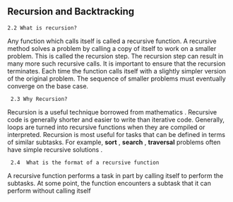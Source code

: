 ## Recursion and Backtracking

    2.2 What is recursion?

Any function which calls itself is called a recursive function. A recursive method solves a problem by calling a copy of itself to work on a smaller problem. This is called the recursion step. The recursion step can result in many more such recursive calls. It is important to ensure that the recursion terminates. Each time the function calls itself with a slightly simpler version of the original problem. The sequence of smaller problems must eventually converge on the base case.

     2.3 Why Recursion?

Recursion is a useful technique borrowed from mathematics . Recursive code is generally shorter and easier to write than iterative code. Generally, loops are turned into recursive functions when they are compiled or interpreted. Recursion is most useful for tasks that can be defined in terms of similar subtasks. For example, **sort** , **search** , **traversal** problems often have simple recursive solutions .

     2.4  What is the format of a recursive function


 A recursive function performs a task in part by calling itself to perform the subtasks. At some point, the function encounters a subtask that it can perform without calling itself